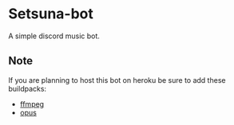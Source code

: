 # Setsuna-bot
A simple discord music bot.

## Note
If you are planning to host this bot on heroku be sure to add these buildpacks:
- [ffmpeg](https://github.com/jonathanong/heroku-buildpack-ffmpeg-latest.git)
- [opus](https://github.com/xrisk/heroku-opus.git)
